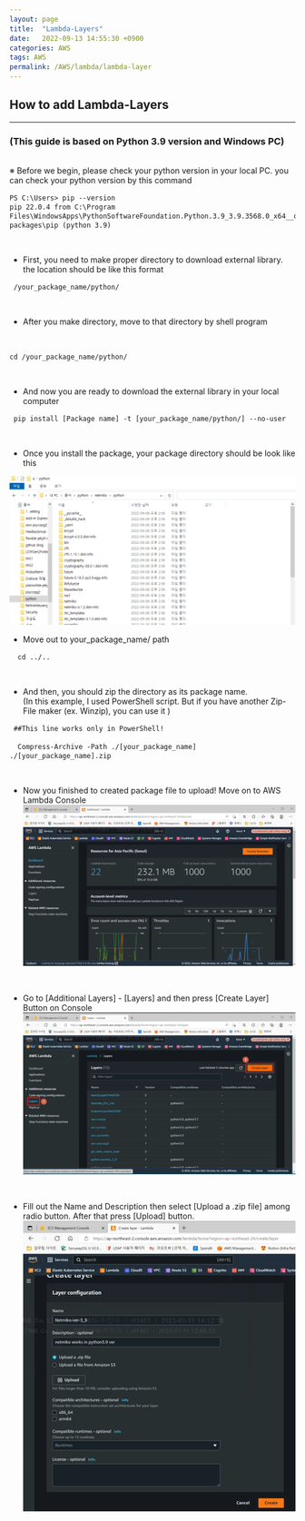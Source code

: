 ```yaml
---
layout: page
title:  "Lambda-Layers"
date:   2022-09-13 14:55:30 +0900
categories: AWS
tags: AWS
permalink: /AWS/lambda/lambda-layer
---
```


## How to add Lambda-Layers
-----
### (This guide is based on Python 3.9 version and Windows PC)
<br>
※  Before we begin, please check your python version in your local PC. you can check your python version by this command 
  
  ```
PS C:\Users> pip --version
pip 22.0.4 from C:\Program Files\WindowsApps\PythonSoftwareFoundation.Python.3.9_3.9.3568.0_x64__qbz5n2kfra8p0\lib\site-packages\pip (python 3.9)
  ```
<br>
  
-  First, you need to make proper directory to download external library. <br>
    the location should be like this format
    
```
 /your_package_name/python/
```
<br>

-  After you make directory, move to that directory by shell program
<br>

```
cd /your_package_name/python/
```

<br>

-   And now you are ready to download the external library in your local computer 
 
```
 pip install [Package name] -t [your_package_name/python/] --no-user
```
<br>

-   Once you install the package, your package directory should be look like this

  ![lambda_1](/assets/lambda_1.png)

- Move out to your_package_name/ path
```
  cd ../..
```

<br>

- And then, you should zip the directory as its package name. <br>
  (In this example, I used PowerShell script. But if you have another Zip-File maker (ex. Winzip), you can use it )
```
 ##This line works only in PowerShell! 

  Compress-Archive -Path ./[your_package_name] ./[your_package_name].zip
```

<br>

- Now you finished to created package file to upload! Move on to AWS Lambda Console
  ![lambda_2](/assets/lambda_2.png)

<br>

- Go to [Additional Layers] - [Layers] and then press [Create Layer] Button on Console
  ![lambda_3](/assets/lambda_3.png)

<br>

- Fill out the Name and Description then select [Upload a .zip file] among radio button. After that press [Upload] button.
  ![lambda_4](/assets/lambda_4.png)